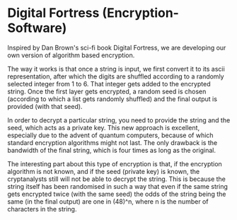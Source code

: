 # Digital Fortress (Encryption-Software)
Inspired by Dan Brown's sci-fi book Digital Fortress, we are developing our own version of algorithm based encryption.

The way it works is that once a string is input, we first convert it to 
its ascii representation, after which the digits are shuffled according to 
a randomly selected integer from 1 to 6. That integer gets added to the encrypted string. 
Once the first layer gets encrypted, a random seed is chosen 
(according to which a list gets randomly shuffled) 
and the final output is provided (with that seed).

In order to decrypt a particular string, you need to provide the string and the seed, which acts as a 
private key. This new approach is excellent, especially due to the advent of quantum computers, because
of which standard encryption algorithms might not last. 
The only drawback is the bandwidth of the final string, which is four times as long 
as the original.

The interesting part about this type of encryption is that, if the encryption algorithm is not
known, and if the seed (private key) is known, the cryptanalysts still will not be able to decrypt
the string. This is because the string itself has been randomised in such a way that even if the same 
string gets encrypted twice (with the same seed) the odds of the string being the same (in the final output)
are one in (48)^n, where n is the number of characters in the string.
